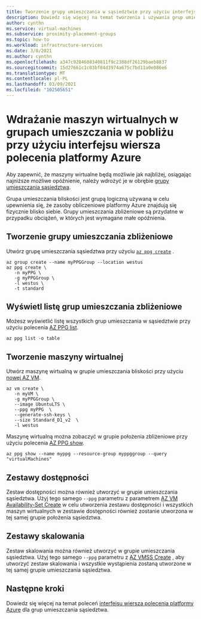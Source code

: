 ```yaml
---
title: Tworzenie grupy umieszczania w sąsiedztwie przy użyciu interfejsu wiersza polecenia platformy Azure
description: Dowiedz się więcej na temat tworzenia i używania grup umieszczania sąsiedztwa dla maszyn wirtualnych na platformie Azure.
author: cynthn
ms.service: virtual-machines
ms.subservice: proximity-placement-groups
ms.topic: how-to
ms.workload: infrastructure-services
ms.date: 3/8/2021
ms.author: cynthn
ms.openlocfilehash: a347c9284608340811f9c2388df26129baeb8837
ms.sourcegitcommit: 15d27661c1c03bf84d3974a675c7bd11a0e086e6
ms.translationtype: MT
ms.contentlocale: pl-PL
ms.lasthandoff: 03/09/2021
ms.locfileid: "102505651"
---
```

# <a name="deploy-vms-to-proximity-placement-groups-using-azure-cli"></a>Wdrażanie maszyn wirtualnych w grupach umieszczania w pobliżu przy użyciu interfejsu wiersza polecenia platformy Azure

Aby zapewnić, że maszyny wirtualne będą możliwie jak najbliżej, osiągając najniższe możliwe opóźnienie, należy wdrożyć je w obrębie [grupy umieszczania sąsiedztwa](../co-location.md#proximity-placement-groups).

Grupa umieszczania bliskości jest grupą logiczną używaną w celu upewnienia się, że zasoby obliczeniowe platformy Azure znajdują się fizycznie blisko siebie. Grupy umieszczania zbliżeniowe są przydatne w przypadku obciążeń, w których jest wymagane małe opóźnienia.


## <a name="create-the-proximity-placement-group"></a>Tworzenie grupy umieszczania zbliżeniowe
Utwórz grupę umieszczania sąsiedztwa przy użyciu [`az ppg create`](/cli/azure/ppg#az-ppg-create) . 

```azurecli-interactive
az group create --name myPPGGroup --location westus
az ppg create \
   -n myPPG \
   -g myPPGGroup \
   -l westus \
   -t standard 
```

## <a name="list-proximity-placement-groups"></a>Wyświetl listę grup umieszczania zbliżeniowe

Możesz wyświetlić listę wszystkich grup umieszczania w sąsiedztwie przy użyciu polecenia [AZ PPG list](/cli/azure/ppg#az-ppg-list).

```azurecli-interactive
az ppg list -o table
```

## <a name="create-a-vm"></a>Tworzenie maszyny wirtualnej

Utwórz maszynę wirtualną w grupie umieszczania bliskości przy użyciu [nowej AZ VM](/cli/azure/vm#az-vm-create).

```azurecli-interactive
az vm create \
   -n myVM \
   -g myPPGGroup \
   --image UbuntuLTS \
   --ppg myPPG  \
   --generate-ssh-keys \
   --size Standard_D1_v2  \
   -l westus
```

Maszynę wirtualną można zobaczyć w grupie położenia zbliżeniowe przy użyciu polecenia [AZ PPG show](/cli/azure/ppg#az-ppg-show).

```azurecli-interactive
az ppg show --name myppg --resource-group myppggroup --query "virtualMachines"
```

## <a name="availability-sets"></a>Zestawy dostępności
Zestaw dostępności można również utworzyć w grupie umieszczania sąsiedztwa. Użyj tego samego `--ppg` parametru z parametrem [AZ VM Availability-Set Create](/cli/azure/vm/availability-set#az-vm-availability-set-create) w celu utworzenia zestawu dostępności i wszystkich maszyn wirtualnych w zestawie dostępności również zostanie utworzona w tej samej grupie położenia sąsiedztwa.

## <a name="scale-sets"></a>Zestawy skalowania

Zestaw skalowania można również utworzyć w grupie umieszczania sąsiedztwa. Użyj tego samego `--ppg` parametru z [AZ VMSS Create](/cli/azure/vmss#az_vmss_create) , aby utworzyć zestaw skalowania i wszystkie wystąpienia zostaną utworzone w tej samej grupie umieszczania sąsiedztwa.

## <a name="next-steps"></a>Następne kroki

Dowiedz się więcej na temat poleceń [interfejsu wiersza polecenia platformy Azure](/cli/azure/ppg) dla grup umieszczania sąsiedztwa.